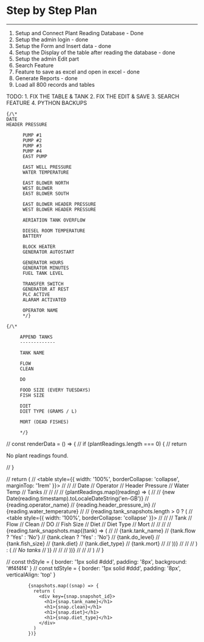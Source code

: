 # Step by Step Plan

---

1.  Setup and Connect Plant Reading Database - Done
2.  Setup the admin login - done
3.  Setup the Form and Insert data - done
4.  Setup the Display of the table after reading the database - done
5.  Setup the admin Edit part
6.  Search Feature
7.  Feature to save as excel and open in excel - done
8.  Generate Reports - done
9.  Load all 800 records and tables

TODO: 1. FIX THE TABLE & TANK 2. FIX THE EDIT & SAVE 3. SEARCH FEATURE 4. PYTHON BACKUPS

    {/\*
    DATE
    HEADER PRESSURE

          PUMP #1
          PUMP #2
          PUMP #3
          PUMP #4
          EAST PUMP

          EAST WELL PRESSURE
          WATER TEMPERATURE

          EAST BLOWER NORTH
          WEST BLOWER
          EAST BLOWER SOUTH

          EAST BLOWER HEADER PRESSURE
          WEST BLOWER HEADER PRESSURE

          AERIATION TANK OVERFLOW

          DIESEL ROOM TEMPERATURE
          BATTERY

          BLOCK HEATER
          GENERATOR AUTOSTART

          GENERATOR HOURS
          GENERATOR MINUTES
          FUEL TANK LEVEL

          TRANSFER SWITCH
          GENERATOR AT REST
          PLC ACTIVE
          ALARAM ACTIVATED

          OPERATOR NAME
          */}

    {/\*

         APPEND TANKS
         -------------

         TANK NAME

         FLOW
         CLEAN

         DO

         FOOD SIZE (EVERY TUESDAYS)
         FISH SIZE

         DIET
         DIET TYPE (GRAMS / L)

         MORT (DEAD FISHES)

         */}

// const renderData = () => {
// if (plantReadings.length === 0) {
// return <p>No plant readings found.</p>
// }

// return (
// <table style={{ width: '100%', borderCollapse: 'collapse', marginTop: '1rem' }}>
// <thead>
// <tr>
// <th style={thStyle}>Date</th>
// <th style={thStyle}>Operator</th>
// <th style={thStyle}>Header Pressure</th>
// <th style={thStyle}>Water Temp</th>
// <th style={thStyle}>Tanks</th>
// </tr>
// </thead>
// <tbody>
// {plantReadings.map((reading) => (
// <tr key={reading.id}>
// <td style={tdStyle}>{new Date(reading.timestamp).toLocaleDateString('en-GB')}</td>
// <td style={tdStyle}>{reading.operator_name}</td>
// <td style={tdStyle}>{reading.header_pressure_in}</td>
// <td style={tdStyle}>{reading.water_temperature}</td>
// <td style={tdStyle}>
// {reading.tank_snapshots.length > 0 ? (
// <table style={{ width: '100%', borderCollapse: 'collapse' }}>
// <thead>
// <tr>
// <th style={thStyle}>Tank</th>
// <th style={thStyle}>Flow</th>
// <th style={thStyle}>Clean</th>
// <th style={thStyle}>DO</th>
// <th style={thStyle}>Fish Size</th>
// <th style={thStyle}>Diet</th>
// <th style={thStyle}>Diet Type</th>
// <th style={thStyle}>Mort</th>
// </tr>
// </thead>
// <tbody>
// {reading.tank_snapshots.map((tank) => (
// <tr key={tank.snapshot_id}>
// <td style={tdStyle}>{tank.tank_name}</td>
// <td style={tdStyle}>{tank.flow ? 'Yes' : 'No'}</td>
// <td style={tdStyle}>{tank.clean ? 'Yes' : 'No'}</td>
// <td style={tdStyle}>{tank.do_level}</td>
// <td style={tdStyle}>{tank.fish_size}</td>
// <td style={tdStyle}>{tank.diet}</td>
// <td style={tdStyle}>{tank.diet_type}</td>
// <td style={tdStyle}>{tank.mort}</td>
// </tr>
// ))}
// </tbody>
// </table>
// ) : (
// <em>No tanks</em>
// )}
// </td>
// </tr>
// ))}
// </tbody>
// </table>
// )
// }

// const thStyle = { border: '1px solid #ddd', padding: '8px', background: '#f4f4f4' }
// const tdStyle = { border: '1px solid #ddd', padding: '8px', verticalAlign: 'top' }

            {snapshots.map((snap) => {
              return (
                <div key={snap.snapshot_id}>
                  <h1>{snap.tank_name}</h1>
                  <h1>{snap.clean}</h1>
                  <h1>{snap.diet}</h1>
                  <h1>{snap.diet_type}</h1>
                </div>
              )
            })}
